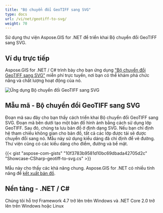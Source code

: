 ```yaml
---
title: "Bộ chuyển đổi GeoTIFF sang SVG"
type: docs
url: /vi/net/geotiff-to-svg/
weight: 70
---
```


Sử dụng thư viện Aspose.GIS for .NET để triển khai Bộ chuyển đổi GeoTIFF sang SVG.

## **Ví dụ trực tiếp**

Aspose.GIS for .NET / C# trình bày cho bạn ứng dụng ["Bộ chuyển đổi GeoTIFF sang SVG"](https://products.aspose.app/gis/viewer/geotiff-to-svg) miễn phí trực tuyến, nơi bạn có thể khám phá chức năng và chất lượng hoạt động của nó.

![Ứng dụng Bộ chuyển đổi GeoTIFF sang SVG](viewer.png)

## **Mẫu mã - Bộ chuyển đổi GeoTIFF sang SVG**

Đoạn mã sau đây cho bạn thấy cách triển khai Bộ chuyển đổi GeoTIFF sang SVG. Đoạn mã bên dưới tạo một bản đồ hình ảnh bằng cách sử dụng lớp GeoTIFF. Sau đó, chúng ta lưu bản đồ ở định dạng SVG. Nếu bạn chỉ định hệ tham chiếu không gian cho bản đồ, tất cả các lớp được tải sẽ được chuyển đổi sang nó.
Mẫu này sử dụng kiểu dáng đã chỉ định để vẽ đường. Thư viện cũng có các kiểu dáng cho điểm, đường và bề mặt.

{{< gist "aspose-com-gists" "10f3783b9581d10bc69dbada42705d2c" "Showcase-CSharp-geotiff-to-svg.cs" >}}

Mẫu này cho thấy các khả năng chung. Aspose.GIS for .NET có nhiều tính năng để [kết xuất bản đồ](https://docs.aspose.com/gis/net/map-rendering/).

## **Nền tảng - .NET / C#**

Chúng tôi hỗ trợ Framework 4.7 trở lên trên Windows và .NET Core 2.0 trở lên trên Windows hoặc Linux
